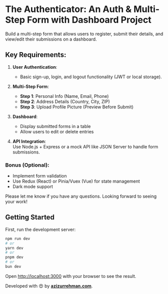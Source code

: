 # The Authenticator: An Auth & Multi-Step Form with Dashboard Project

Build a multi-step form that allows users to register, submit their details, and view/edit their submissions on a dashboard.

## Key Requirements:

1. **User Authentication**:

   - Basic sign-up, login, and logout functionality (JWT or local storage).

2. **Multi-Step Form**:

   - **Step 1**: Personal Info (Name, Email, Phone)
   - **Step 2**: Address Details (Country, City, ZIP)
   - **Step 3**: Upload Profile Picture (Preview Before Submit)

3. **Dashboard**:

   - Display submitted forms in a table
   - Allow users to edit or delete entries

4. **API Integration**:  
   Use Node.js + Express or a mock API like JSON Server to handle form submissions.

### Bonus (Optional):

- Implement form validation
- Use Redux (React) or Pinia/Vuex (Vue) for state management
- Dark mode support

Please let me know if you have any questions. Looking forward to seeing your work!

## Getting Started

First, run the development server:

```bash
npm run dev
# or
yarn dev
# or
pnpm dev
# or
bun dev
```

Open [http://localhost:3000](http://localhost:3000) with your browser to see the result.

Developed with &#128525; by [**azizurrehman.com**](https://azizurrehman.com/).
